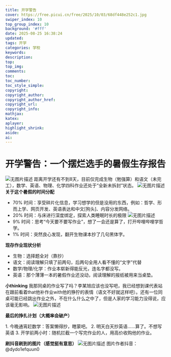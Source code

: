 ```yaml
---
title: 开学警告
cover: https://free.picui.cn/free/2025/10/03/68df448e252c1.jpg
swiper_index: 10
top_group_index: 10
background: '#fff'
date: 2025-08-25 16:38:24
updated:
tags: 开学
categories: 学校
keywords:
description:
top:
top_img:
comments:
toc:
toc_number:
toc_style_simple:
copyright:
copyright_author:
copyright_author_href:
copyright_url:
copyright_info:
mathjax:
katex:
aplayer:
highlight_shrink:
aside:
ai:
---
```

# 开学警告：一个摆烂选手的暑假生存报告
![无图片描述](https://free.picui.cn/free/2025/10/03/68df448e252c1.jpg) 
距离开学还有不到8天，目前仅完成生物（勉强算）和语文（未完工），数学、英语、物理、化学四科作业还处于“全新未拆封”状态。
![无图片描述](https://img.617171.xyz/file/AgACAgQAAyEGAAScPoQGAAMFaM7Lo5nhoXbDqJONt0CkpHYS5mMAAvjIMRtSUXFSKUjml6B2LdYBAAMCAAN4AAM2BA.png) 
**关于这个暑假的时间分配**
 
- 70% 时间：享受碎片化信息，学习想学的但是没用的东西，例如：哲学、形而上学、网页开发、英语表达和中文[狗头]、内容分发网络。
- 20% 时间：与床进行深度绑定，探索人类睡眠时长的极限
![无图片描述](https://free.picui.cn/free/2025/10/03/68df44924a833.jpeg)
- 9% 时间：思考“今天要不要写作业”，想了一会还是算了，打开哔哩哔哩学哲学。
- 1% 时间：突然良心发现，翻开生物课本抄了几句黑体字。
 
**现存作业现状分析**
 
- 生物：选择题全对（靠抄）
- 语文：阅读理解只填了前两句，后两句全用人看不懂的“文字”代替
- 数学/物理/化学：作业本崭新得能反光，连名字都没写。
- 英语：那个薄薄一本的暑假作业还没动，阅读理解的报纸被用来当桌垫。

**小thinking**
我那同桌的作业写了吗？李某旭应该也没写吧，我已经想到课代表站在跟前看着that他补作业with他的狰狞的表情（语文不好就这样吧）。还有一位同桌可能已经跳出作业之外，不在什么什么之中了，但是人家的学习能力没得说，应该毫无影响。
![无图片描述](https://img.617171.xyz/file/AgACAgQAAyEGAAScPoQGAAMHaM7L-ksdzPHXPZ_NfJSusBOKxdgAAvrIMRtSUXFS7sFlNhX-bm8BAAMCAAN5AAM2BA.png)
 
**最后的挣扎计划（大概率会破产）**
 
1. 今晚通宵赶数学：答案懒得抄，瞎蒙吧。
2. 明天白天抄英语……算了。不想写英语
3. 开学前两小时：随机拦截一个写完作业的人，用高价收购他的作业。

**刷抖音刷到的图片（感觉挺有意思）**
![无图片描述](https://img.617171.xyz/file/AgACAgQAAyEGAAScPoQGAAMbaM7TBv539a3BvLCulJ6hT-aCGLsAAiHJMRtSUXFSTLWyBdmkWosBAAMCAAN5AAM2BA.png)
图片作者抖音：@dydo1efquun0
